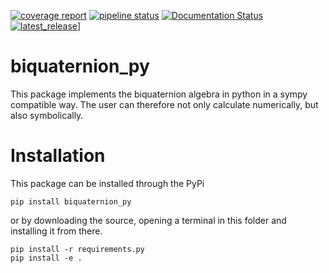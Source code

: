 [![coverage report](https://git.uibk.ac.at/geometrie-vermessung/biquaternion_py/badges/master/coverage.svg)](https://git.uibk.ac.at/geometrie-vermessung/biquaternion_py/-/commits/master)
[![pipeline status](https://git.uibk.ac.at/geometrie-vermessung/biquaternion_py/badges/master/pipeline.svg)](https://git.uibk.ac.at/geometrie-vermessung/biquaternion_py/-/commits/master)
[![Documentation Status](https://readthedocs.org/projects/biquaternion-py/badge/?version=latest)](https://biquaternion-py.readthedocs.io/en/latest/?badge=latest)
[![latest_release](https://git.uibk.ac.at/geometrie-vermessung/biquaternion_py/-/badges/release.svg)](https://git.uibk.ac.at/geometrie-vermessung/biquaternion_py/-/badges/release.svg?order_by=release_at)]

# biquaternion_py

This package implements the biquaternion algebra in python in a sympy compatible way.
The user can therefore not only calculate numerically, but also symbolically.

# Installation

This package can be installed through the PyPi
```
pip install biquaternion_py
```
or by downloading the source, opening a terminal in this folder and installing it from there.
```
pip install -r requirements.py 
pip install -e .
```
